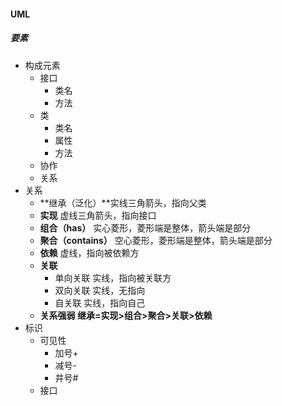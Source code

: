 #### UML

##### 要素

- 构成元素
  - 接口
    - 类名
    - 方法
  - 类
    - 类名
    - 属性
    - 方法
  - 协作
  - 关系
- 关系
  - **继承（泛化）**实线三角箭头，指向父类
  - **实现**  虚线三角箭头，指向接口
  - **组合（has）** 实心菱形，菱形端是整体，箭头端是部分
  - **聚合（contains）** 空心菱形，菱形端是整体，箭头端是部分
  - **依赖**  虚线，指向被依赖方
  - **关联**
    - 单向关联  实线，指向被关联方
    - 双向关联  实线，无指向
    - 自关联  实线，指向自己
  - **关系强弱 继承=实现>组合>聚合>关联>依赖**
- 标识
  - 可见性
    - 加号+
    - 减号-
    - 井号#
  - 接口

